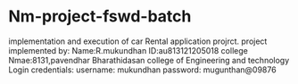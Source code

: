 # Nm-project-fswd-batch
implementation and execution of car Rental application projrct.
project implemented by:
Name:R.mukundhan
ID:au813121205018
college Nmae:8131,pavendhar Bharathidasan college of Engineering and technology
Login credentials:
username: mukundhan
password: mugunthan@09876
